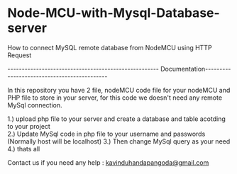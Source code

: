 # Node-MCU-with-Mysql-Database-server
How to connect MySQL remote database from NodeMCU using HTTP Request

----------------------------------------------------- Documentation--------------------------------------------

In this repository you have 2 file, nodeMCU code file for your nodeMCU and PHP file to store in your server, 
for this code we doesn't need any remote MySql connection. 

1.) upload php file to your server and create a database and table acotding to your project <br>
2.) Update MySql code in php file to your username and passwords (Normally host will be localhost)
3.) Then change MySql query as your need 
4.) thats all 

Contact us if you need any help : kavinduhandapangoda@gmail.com
